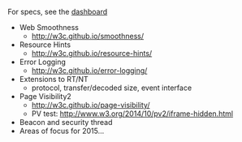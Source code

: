 For specs, see the [dashboard](http://www.w3.org/wiki/Web_Performance/Publications)

* Web Smoothness
  * http://w3c.github.io/smoothness/
* Resource Hints
  * http://w3c.github.io/resource-hints/
* Error Logging
  * http://w3c.github.io/error-logging/
* Extensions to RT/NT
  * protocol, transfer/decoded size, event interface
* Page Visibility2
  * http://w3c.github.io/page-visibility/
  * PV test: http://www.w3.org/2014/10/pv2/iframe-hidden.html
* Beacon and security thread
* Areas of focus for 2015...
  
